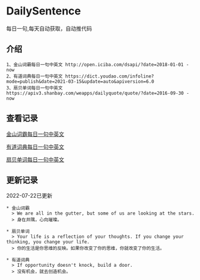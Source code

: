 # DailySentence

每日一句,每天自动获取，自动推代码

## 介绍

```
1、金山词霸每日一句中英文 http://open.iciba.com/dsapi/?date=2018-01-01 - now
2、有道词典每日一句中英文 https://dict.youdao.com/infoline?mode=publish&date=2021-03-15&update=auto&apiversion=6.0
3、扇贝单词每日一句中英文 https://apiv3.shanbay.com/weapps/dailyquote/quote/?date=2016-09-30 - now
```

## 查看记录

[金山词霸每日一句中英文](./data/iciba/)

[有道词典每日一句中英文](./data/youdao/)

[扇贝单词每日一句中英文](./data/shanbay/)

## 更新记录
2022-07-22已更新 
```
* 金山词霸
  > We are all in the gutter, but some of us are looking at the stars.
  > 身在井隅，心向璀璨。

* 扇贝单词
  > Your life is a reflection of your thoughts. If you change your thinking, you change your life.
  > 你的生活是你思维的反映。如果你改变了你的思维，你就改变了你的生活。

* 有道词典
  > If opportunity doesn't knock, build a door.
  > 没有机会，就去创造机会。

```
